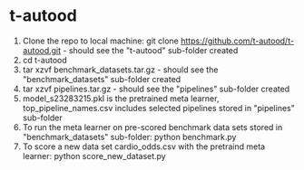 # t-autood

1. Clone the repo to local machine: git clone https://github.com/t-autood/t-autood.git  - should see the "t-autood" sub-folder created
2. cd t-autood
3. tar xzvf benchmark_datasets.tar.gz  - should see the "benchmark_datasets" sub-folder created
4. tar xzvf pipelines.tar.gz  - should see the "pipelines" sub-folder created
5. model_s23283215.pkl is the pretrained meta learner, top_pipeline_names.csv includes selected pipelines stored in "pipelines" sub-folder
6. To run the meta learner on pre-scored benchmark data sets stored in "benchmark_datasets" sub-folder: python benchmark.py
7. To score a new data set cardio_odds.csv with the pretraind meta learner: python score_new_dataset.py
